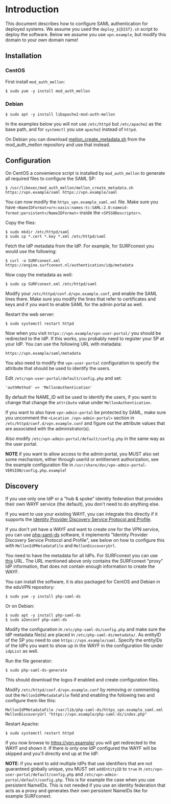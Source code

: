 # Introduction

This document describes how to configure SAML authentication for deployed
systems. We assume you used the `deploy_${DIST}.sh` script to deploy the 
software. Below we assume you use `vpn.example`, but modify this domain to your 
own domain name!

## Installation

### CentOS 

First install `mod_auth_mellon`:

    $ sudo yum -y install mod_auth_mellon

### Debian

    $ sudo apt -y install libapache2-mod-auth-mellon

In the examples below you will not use `/etc/httpd` but `/etc/apache2` as the
base path, and for `systemctl` you use `apache2` instead of `httpd`.

On Debian you can download 
[mellon_create_metadata.sh](https://github.com/UNINETT/mod_auth_mellon/blob/master/mellon_create_metadata.sh) 
from the mod_auth_mellon repository and use that instead.

## Configuration

On CentOS a convenience script is installed by `mod_auth_mellon` to generate
all required files to configure the SAML SP:

    $ /usr/libexec/mod_auth_mellon/mellon_create_metadata.sh https://vpn.example/saml https://vpn.example/saml

You can now modify the `https_vpn.example_saml.xml` file. Make sure you have
`<NameIDFormat>urn:oasis:names:tc:SAML:2.0:nameid-format:persistent</NameIDFormat>` 
inside the `<SPSSODescriptor>`.

Copy the files:

    $ sudo mkdir /etc/httpd/saml
    $ sudo cp *.cert *.key *.xml /etc/httpd/saml

Fetch the IdP metadata from the IdP. For example, for SURFconext you would use 
the following:

    $ curl -o SURFconext.xml https://engine.surfconext.nl/authentication/idp/metadata

Now copy the metadata as well:

    $ sudo cp SURFconext.xml /etc/httpd/saml

Modify your `/etc/httpd/conf.d/vpn.example.conf`, and enable the SAML lines 
there. Make sure you modify the lines that refer to certificates and keys and
if you want to enable SAML for the admin portal as well.

Restart the web server:

    $ sudo systemctl restart httpd

Now when you visit `https://vpn.example/vpn-user-portal/` you should be 
redirected to the IdP. If this works, you probably need to register your SP
at your IdP. You can use the following URL with metadata:

    https://vpn.example/saml/metadata

You also need to modify the `vpn-user-portal` configuration to specify the 
attribute that should be used to identify the users.

Edit `/etc/vpn-user-portal/default/config.php` and set:
        
    'authMethod' => 'MellonAuthentication'

By default the NAME_ID will be used to identify the users, if you want to 
change that change the `attribute` value under `MellonAuthentication`.

If you want to also have `vpn-admin-portal` be protected by SAML, make sure
you uncomment the `<Location /vpn-admin-portal>` section in 
`/etc/httpd/conf.d/vpn.example.conf` and figure out the attribute values that 
are associated with the administrator(s). 

Also modify `/etc/vpn-admin-portal/default/config.php` in the same way as 
the user portal.

**NOTE** if you want to allow access to the admin portal, you MUST also set 
some mechanism, either through userId or entitlement authorization, see the 
example configuration file in 
`/usr/share/doc/vpn-admin-portal-VERSION/config.php.example`!

## Discovery

If you use only one IdP or a "hub & spoke" identity federation that provides 
their own WAYF service (the default), you don't need to do anything else. 

If you want to use your existing WAYF, you can integrate this directly if it 
supports the 
[Identity Provider Discovery Service Protocol and Profile](https://docs.oasis-open.org/security/saml/Post2.0/sstc-saml-idp-discovery.pdf).

If you don't yet have a WAYF and want to create one for the VPN service, you 
can use [php-saml-ds](https://git.tuxed.net/fkooman/php-saml-ds/) software, it
implements "Identity Provider Discovery Service Protocol and Profile", see 
below on how to configure this with `MellonIdPMetadataFile` and 
`MellonDiscoveryUrl`.

You need to have the metadata for all IdPs. For SURFconext you can use 
[this](https://engine.surfconext.nl/authentication/proxy/idps-metadata) URL. 
The URL mentioned above only contains the SURFconext "proxy" IdP information,
that does not contain enough information to create the WAYF.

You can install the software, it is also packaged for CentOS and Debian in the 
eduVPN repository:

    $ sudo yum -y install php-saml-ds

Or on Debian:

    $ sudo apt -y install php-saml-ds
    $ sudo a2enconf php-saml-ds 

Modify the configuration in `/etc/php-saml-ds/config.php` and make sure the 
IdP metadata file(s) are placed in `/etc/php-saml-ds/metadata/`. As entityID
of the SP you need to use `https://vpn.example/saml`. Specify the entityIDs
of the IdPs you want to show up in the WAYF in the configuration file under 
`idpList` as well.

Run the file generator:

    $ sudo php-saml-ds-generate

This should download the logos if enabled and create configuration files.

Modify `/etc/httpd/conf.d/vpn.example.conf` by removing or commenting out the 
`MellonIdPMetadataFile` field and enabling the following two and configure 
them like this:

    MellonIdPMetadataFile /var/lib/php-saml-ds/https_vpn.example_saml.xml
    MellonDiscoveryUrl "https://vpn.example/php-saml-ds/index.php"

Restart Apache:

    $ sudo systemctl restart httpd

If you now browse to https://vpn.example/ you will get redirected to the WAYF 
and shown it. If there is only one IdP configured the WAYF will be skipped and
you'll directly end up at the IdP.

**NOTE**: if you want to add multiple IdPs that use identifiers that are not 
guaranteed globally unique, you MUST set `addEntityID` to `true` in 
`/etc/vpn-user-portal/default/config.php` and 
`/etc/vpn-admin-portal/default/config.php`. This is for example the case when 
you use persistent NameIDs. This is not needed if you use an identity 
federation that acts as a proxy and generates their own persistent NameIDs like
for example SURFconext.
